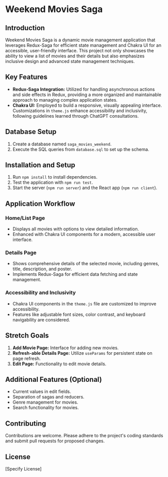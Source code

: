 # Weekend Movies Saga

## Introduction

Weekend Movies Saga is a dynamic movie management application that leverages Redux-Saga for efficient state management and Chakra UI for an accessible, user-friendly interface. This project not only showcases the ability to view a list of movies and their details but also emphasizes inclusive design and advanced state management techniques.

## Key Features

- **Redux-Saga Integration:** Utilized for handling asynchronous actions and side effects in Redux, providing a more organized and maintainable approach to managing complex application states.
- **Chakra UI:** Employed to build a responsive, visually appealing interface. Customizations in `theme.js` enhance accessibility and inclusivity, following guidelines learned through ChatGPT consultations.

## Database Setup

1. Create a database named `saga_movies_weekend`.
2. Execute the SQL queries from `database.sql` to set up the schema.

## Installation and Setup

1. Run `npm install` to install dependencies.
2. Test the application with `npm run test`.
3. Start the server (`npm run server`) and the React app (`npm run client`).

## Application Workflow

### Home/List Page

- Displays all movies with options to view detailed information.
- Enhanced with Chakra UI components for a modern, accessible user interface.

### Details Page

- Shows comprehensive details of the selected movie, including genres, title, description, and poster.
- Implements Redux-Saga for efficient data fetching and state management.

### Accessibility and Inclusivity

- Chakra UI components in the `theme.js` file are customized to improve accessibility.
- Features like adjustable font sizes, color contrast, and keyboard navigability are considered.

## Stretch Goals

1. **Add Movie Page:** Interface for adding new movies.
2. **Refresh-able Details Page:** Utilize `useParams` for persistent state on page refresh.
3. **Edit Page:** Functionality to edit movie details.

## Additional Features (Optional)

- Current values in edit fields.
- Separation of sagas and reducers.
- Genre management for movies.
- Search functionality for movies.

## Contributing

Contributions are welcome. Please adhere to the project's coding standards and submit pull requests for proposed changes.

## License

[Specify License]
